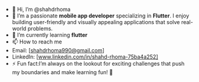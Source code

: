 - 👋 Hi, I’m @shahdrhoma
- 👀 I’m a passionate **mobile app developer** specializing in **Flutter**. I enjoy building user-friendly and visually appealing applications that solve real-world problems.
- 🌱 I’m currently learning **flutter**
- 📫 How to reach me
- Email: [shahdrhoma990@gmail.com]  
- LinkedIn: [www.linkedin.com/in/shahd-rhoma-75ba4a252]  
- ⚡ Fun fact:I’m always on the lookout for exciting challenges that push my boundaries and make learning fun! 🚀  


<!---
shahdrhoma/shahdrhoma is a ✨ special ✨ repository because its `README.md` (this file) appears on your GitHub profile.
You can click the Preview link to take a look at your changes.
--->
